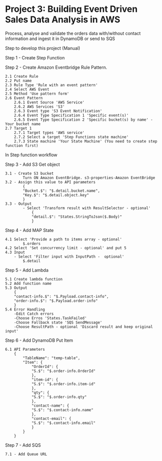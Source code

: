 # Project 3: Building Event Driven Sales Data Analysis in AWS

Process, analyse and validate the orders data with/without contact information and ingest it in DynamoDB or send to SQS

Step to develop this project (Manual)

Step 1 - Create Step Function

Step 2 - Create Amazon Eventbridge Rule Pattern.

    2.1 Create Rule
    2.2 Put name 
    2.3 Rule Type 'Rule with an event pattern'
    2.4 Select AWS Event
    2.5 Method 'Use pattern form'
    2.6 Event Pattern
        2.6.1 Event Source 'AWS Service'
        2.6.2 AWS Services 'S3'
        2.6.3 Event type 'S3 Event Notification'
        2.6.4 Event Type Specification 1 'Specific event(s)'
        2.6.5 Event Type Specification 2 'Specific bucket(s) by name' - Your bucket name
    2.7 Target 1
        2.7.1 Target types 'AWS service'
        2.7.2 Select a target 'Step Functions state machine'
        2.7.3 State machine 'Your State Machine' (You need to create step function first)

In Step function workflow

Step 3 - Add S3 Get object 

    3.1 - Create S3 bucket
            Turn ON Amazon EventBridge. s3-properties-Amazon EventBridge
    3.2 - Assign this value to API parameters
            {
            "Bucket.$": "$.detail.bucket.name",
            "Key.$": "$.detail.object.key"
            }
    3.3 - Output
            - Select 'Transform result with ResultSelector - optional'
                {
                "detail.$": "States.StringToJson($.Body)"
                }

Step 4 - Add MAP State

    4.1 Select 'Provide a path to items array - optional'
            $.orders
    4.2 Select 'Set concurrency limit - optional' and put 5
    4.3 Input
        - Select 'Filter input with InputPath -  optional'
            $.detail

Step 5 - Add Lambda

    5.1 Create lambda function
    5.2 Add function name
    5.3 Output
        {
        "contact-info.$": "$.Payload.contact-info",
        "order-info.$": "$.Payload.order-info"
        }
    5.4 Error Handling
        -Edit Catch errors
        -Choose Erros 'States.TaskFailed'
        -Choose Fallback state 'SQS SendMessage'
        -Choose ResultPath - optional 'Discard result and keep original input'

Step 6 - Add DynamoDB Put Item

    6.1 API Parameters
        {
            "TableName": "temp-table",
            "Item": {
                "OrderId": {
                "S.$": "$.order-info.OrderId"
                },
                "item-id": {
                "S.$": "$.order-info.item-id"
                },
                "qty": {
                "S.$": "$.order-info.qty"
                },
                "contact-name": {
                "S.$": "$.contact-info.name"
                },
                "contact-email": {
                "S.$": "$.contact-info.email"
                }
            }
        }

Step 7 - Add SQS

    7.1 - Add Queue URL
